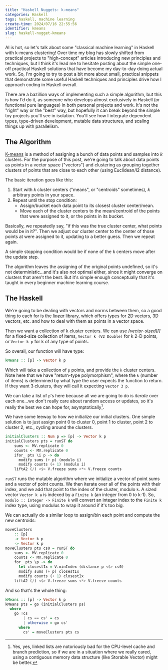 ```yaml
---
title: "Haskell Nuggets: k-means"
categories: Haskell
tags: haskell, machine learning
create-time: 2024/07/16 22:55:56
identifier: kmeans
slug: haskell-nugget-kmeans
---
```


AI is hot, so let's talk about some "classical machine learning" in Haskell
with k-means clustering! Over time my blog has slowly shifted from practical
projects to "high-concept" articles introducing new principles and techniques,
but I think it's lead me to hesitate posting about the simple one-off practical
Haskell solutions that have become my day-to-day doing actual work. So, I'm
going to try to post a bit more about small, practical snippets that
demonstrate some useful Haskell techniques and principles drive how I approach
coding in Haskell overall.

There are a bazillion ways of implementing such a simple algorithm, but this is
how *I'd* do it, as someone who develops almost exclusively in Haskell (or
functional pure languages) in both personal projects and work. It's not the
"right" way or the "best" way, but hopefully it can break beyond the simple toy
projects you'll see in isolation. You'll see how I integrate dependent types,
type-driven development, mutable data structures, and scaling things up with
parallelism.

The Algorithm
-------------

[K-means][] is a method of assigning a bunch of data points and samples into
*k* clusters. For the purpose of this post, we're going to talk about data
points as points in a vector space ("vectors") and clustering as grouping
together clusters of points that are close to each other (using Euclidean/l2
distance).

[K-means]: https://en.wikipedia.org/wiki/K-means_clustering

The basic iteration goes like this:

1.  Start with *k* cluster centers ("means", or "centroids" sometimes), *k*
    arbitrary points in your space.
2.  Repeat until the stop condition:
    *   Assign/bucket each data point to its closest cluster center/mean.
    *   Move each of the cluster centers to the mean/centroid of the points
        that were assigned to it, or the points in its bucket.

Basically, we repeatedly say, "if this was the true cluster center, what points
would be in it?". Then we adjust our cluster center to the center of those
points at were assigned to it, updating to a better guess.  Then we repeat
again.

A simple stopping condition would be if none of the k centers move after the
update step.

The algorithm leaves the assigning of the original points undefined, so it's
not deterministic...and it's also not optimal either, since it might converge
on clusters that aren't the best.  But it's simple enough conceptually that
it's taught in every beginner machine learning course.

The Haskell
-----------

We're going to be dealing with vectors and norms between them, so a good thing
to each for is the *[linear][]* library, which offers types for 2D vectors, 3D
vectors, etc. and how to deal with them as points in a vector space.

[linear]: http://hackage.haskell.org/package/linear

Then we want a collection of k cluster centers.  We can use *[vector-sized][]*
for a fixed-size collection of items, `Vector k (V2 Double)` for k 2-D points,
or `Vector k p` for k of any type of points.

So overall, our function will have type:

```haskell
kMeans :: [p] -> Vector k p
```

Which will take a collection of `p` points, and provide the `k` cluster
centers. Note here that we have "return-type polymorphism", where the `k`
(number of items) is determined by what type the user expects the function to
return.  If they want 3 clusters, they will call it expecting `Vector 3 p`.

We can take a list of `p`'s here because all we are going to do is *iterate*
over each one...we don't really care about random access or updates, so it's
really the best we can hope for, asymptotically[^branch].

[^branch]: Yes, yes, linked lists are notoriously bad for the CPU-level cache
and branch prediction, so if we are in a situation where we really cared, using
a contiguous memory data structure (like Storable Vector) might be better.

We have some leeway to how we initialize our initial clusters. One simple
solution is to just assign point 0 to cluster 0, point 1 to cluster, point 2 to
cluster 2, etc., cycling around the clusters.

```haskell
initialClusters :: Num p => [p] -> Vector k p
initialClusters pts = runST do
    sums <- MV.replicate 0
    counts <- MV.replicate 0
    ifor_ pts \i p -> do
      modify sums (+ p) (modulo i)
      modify counts (+ 1) (modulo i)
    liftA2 (/) <$> V.freeze sums <*> V.freeze counts
```

`runST` runs the mutable algorithm where we initialize a vector of point sums
and a vector of point counts. We then iterate over all of the points with their
index, and we add that point to the index of the cluster, modulo `k`. A sized
vector `Vector k a` is indexed by a `Finite k` (an integer from 0 to k-1). So,
`modulo :: Integer -> Finite k` will convert an integer index to the `Finite k`
index type, using modulus to wrap it around if it's too big.

We can actually do a similar loop to assign/bin each point and compute the new
centroids:

```haskell
moveClusters
    :: [p]
    -> Vector k p
    -> Vector k p
moveClusters pts cs0 = runST do
    sums <- MV.replicate 0
    counts <- MV.replicate 0
    for_ pts \p -> do
      let closestIx = V.minIndex (distance p <$> cs0)
      modify sums (+ p) closestIx
      modify counts (+ 1) closestIx
    liftA2 (/) <$> V.freeze sums <*> V.freeze counts
```

And so that's the whole thing:

```haskell
kMeans :: [p] -> Vector k p
kMeans pts = go (initialClusters ps)
  where
    go !cs
        | cs == cs' = cs
        | otherwise = go cs'
      where
        cs' = moveClusters pts cs
```

